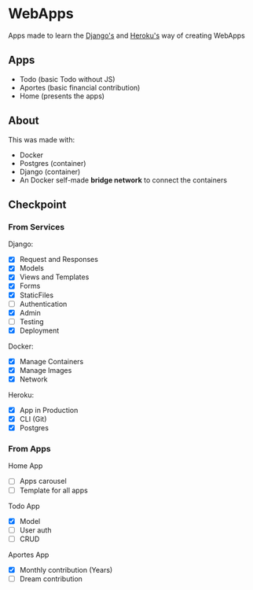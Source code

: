 # WebApps
Apps made to learn the [Django's](https://github.com/django/django) and [Heroku's](https://www.heroku.com) way of creating WebApps

## Apps
- Todo (basic Todo without JS)
- Aportes (basic financial contribution)
- Home (presents the apps)

## About
This was made with:
- Docker
- Postgres (container)
- Django (container)
- An Docker self-made **bridge network** to connect the containers

## Checkpoint
### From Services
Django:
- [x] Request and Responses
- [x] Models
- [x] Views and Templates
- [x] Forms
- [x] StaticFiles
- [ ] Authentication
- [x] Admin
- [ ] Testing
- [x] Deployment

Docker:
- [x] Manage Containers
- [x] Manage Images
- [x] Network

Heroku:
- [x] App in Production
- [x] CLI (Git)
- [x] Postgres

### From Apps
Home App
- [ ] Apps carousel
- [ ] Template for all apps

Todo App
- [x] Model
- [ ] User auth
- [ ] CRUD

Aportes App
- [x] Monthly contribution (Years)
- [ ] Dream contribution
